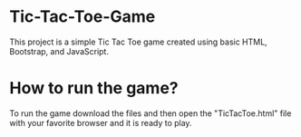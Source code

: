 # Tic-Tac-Toe-Game

This project is a simple Tic Tac Toe game created using basic HTML, Bootstrap, and JavaScript. 

# How to run the game?

To run the game download the files and then open the "TicTacToe.html" file with your favorite browser and it is ready to play.
